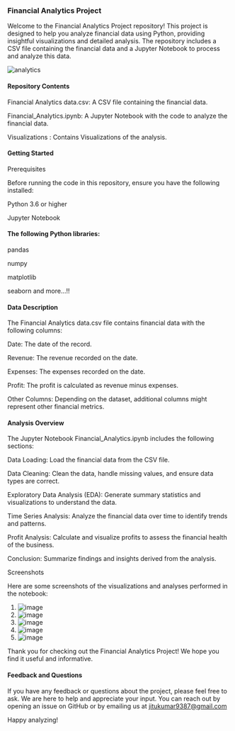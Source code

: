 ### Financial Analytics Project

Welcome to the Financial Analytics Project repository! This project is designed to help you analyze financial data using Python, providing insightful visualizations and detailed analysis. The repository includes a CSV file containing the financial data and a Jupyter Notebook to process and analyze this data.

![analytics](https://github.com/jicsjitu/Financial-Analytics/assets/162569175/ebe2942c-525b-4462-bbc2-19c2fdf8e0bd)


#### Repository Contents

Financial Analytics data.csv: A CSV file containing the financial data.

Financial_Analytics.ipynb: A Jupyter Notebook with the code to analyze the financial data.

Visualizations : Contains Visualizations of the analysis.

#### Getting Started

Prerequisites

Before running the code in this repository, ensure you have the following installed:

Python 3.6 or higher

Jupyter Notebook

#### The following Python libraries:

pandas

numpy

matplotlib

seaborn and more...!!

#### Data Description

The Financial Analytics data.csv file contains financial data with the following columns:

Date: The date of the record.

Revenue: The revenue recorded on the date.

Expenses: The expenses recorded on the date.

Profit: The profit is calculated as revenue minus expenses.

Other Columns: Depending on the dataset, additional columns might represent other financial metrics.

#### Analysis Overview

The Jupyter Notebook Financial_Analytics.ipynb includes the following sections:

Data Loading: Load the financial data from the CSV file.

Data Cleaning: Clean the data, handle missing values, and ensure data types are correct.

Exploratory Data Analysis (EDA): Generate summary statistics and visualizations to understand the data.

Time Series Analysis: Analyze the financial data over time to identify trends and patterns.

Profit Analysis: Calculate and visualize profits to assess the financial health of the business.

Conclusion: Summarize findings and insights derived from the analysis.

Screenshots

Here are some screenshots of the visualizations and analyses performed in the notebook:

1. ![image](https://github.com/jicsjitu/Financial-Analytics/assets/162569175/50c8f5b5-fdd9-4ad1-9bde-9b093254eaf7)
2. ![image](https://github.com/jicsjitu/Financial-Analytics/assets/162569175/09ce6f90-bd7b-4d5d-80f6-3d52c7c0ae86)
3. ![image](https://github.com/jicsjitu/Financial-Analytics/assets/162569175/a9ecb474-7a24-4b24-b645-660ee681b7c5)
4. ![image](https://github.com/jicsjitu/Financial-Analytics/assets/162569175/6cdee231-5927-4267-b6e2-4d1bb4a96af4)
5. ![image](https://github.com/jicsjitu/Financial-Analytics/assets/162569175/f1d67884-e4ee-4f1d-b4cd-44dbc406c3ce)

Thank you for checking out the Financial Analytics Project! We hope you find it useful and informative.

#### Feedback and Questions

If you have any feedback or questions about the project, please feel free to ask. We are here to help and appreciate your input. You can reach out by opening an issue on GitHub or by emailing us at jitukumar9387@gmail.com

Happy analyzing!




















